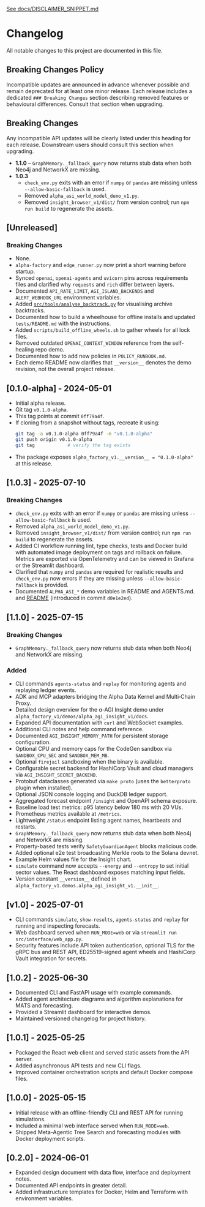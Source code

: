 [See docs/DISCLAIMER_SNIPPET.md](../docs/DISCLAIMER_SNIPPET.md)

# Changelog


All notable changes to this project are documented in this file.

## Breaking Changes Policy
Incompatible updates are announced in advance whenever possible and remain deprecated for at least one minor release. Each release includes a dedicated `### Breaking Changes` section describing removed features or behavioural differences. Consult that section when upgrading.

## Breaking Changes
Any incompatible API updates will be clearly listed under this heading for each release.
Downstream users should consult this section when upgrading.

- **1.1.0** – `GraphMemory._fallback_query` now returns stub data when both
  Neo4j and NetworkX are missing.
- **1.0.3**
  - `check_env.py` exits with an error if `numpy` or `pandas` are missing unless
    `--allow-basic-fallback` is used.
  - Removed `alpha_asi_world_model_demo_v1.py`.
  - Removed `insight_browser_v1/dist/` from version control; run `npm run build` to regenerate the assets.
## [Unreleased]
### Breaking Changes
- None.
- `alpha-factory` and `edge_runner.py` now print a short warning before startup.
- Synced `openai`, `openai-agents` and `uvicorn` pins across requirements files
  and clarified why `requests` and `rich` differ between layers.
- Documented `API_RATE_LIMIT`, `AGI_ISLAND_BACKENDS` and `ALERT_WEBHOOK_URL`
  environment variables.
- Added [`src/tools/analyse_backtrack.py`](../src/tools/analyse_backtrack.py) for visualising archive backtracks.
- Documented how to build a wheelhouse for offline installs and updated
  `tests/README.md` with the instructions.
- Added `scripts/build_offline_wheels.sh` to gather wheels for all lock files.
- Removed outdated `OPENAI_CONTEXT_WINDOW` reference from the self-healing repo demo.
- Documented how to add new policies in `POLICY_RUNBOOK.md`.
- Each demo README now clarifies that `__version__` denotes the demo revision, not the overall project release.
## [0.1.0-alpha] - 2024-05-01
- Initial alpha release.
- Git tag `v0.1.0-alpha`.
- This tag points at commit `0ff79a4f`.
- If cloning from a snapshot without tags, recreate it using:
  ```bash
  git tag -a v0.1.0-alpha 0ff79a4f -m "v0.1.0-alpha"
  git push origin v0.1.0-alpha
  git tag            # verify the tag exists
  ```
 - The package exposes `alpha_factory_v1.__version__ = "0.1.0-alpha"` at this release.


## [1.0.3] - 2025-07-10
### Breaking Changes
- `check_env.py` exits with an error if `numpy` or `pandas` are missing unless `--allow-basic-fallback` is used.
- Removed `alpha_asi_world_model_demo_v1.py`.
- Removed `insight_browser_v1/dist/` from version control; run `npm run build` to regenerate the assets.
- Added CI workflow running lint, type checks, tests and Docker build with
  automated image deployment on tags and rollback on failure. Metrics are
  exported via OpenTelemetry and can be viewed in Grafana or the Streamlit
  dashboard.
- Clarified that `numpy` and `pandas` are required for realistic results and
  `check_env.py` now errors if they are missing unless `--allow-basic-fallback`
  is provided.
- Documented `ALPHA_ASI_*` demo variables in README and AGENTS.md.
  and [README](../alpha_factory_v1/demos/cross_industry_alpha_factory/README.md)
  (introduced in commit `d0e1e2ed`).

## [1.1.0] - 2025-07-15
### Breaking Changes
- `GraphMemory._fallback_query` now returns stub data when both Neo4j and NetworkX are missing.
### Added
- CLI commands `agents-status` and `replay` for monitoring agents and replaying ledger events.
- ADK and MCP adapters bridging the Alpha Data Kernel and Multi‑Chain Proxy.
- Detailed design overview for the α‑AGI Insight demo under `alpha_factory_v1/demos/alpha_agi_insight_v1/docs`.
- Expanded API documentation with `curl` and WebSocket examples.
- Additional CLI notes and help command reference.
- Documented `AGI_INSIGHT_MEMORY_PATH` for persistent storage configuration.
- Optional CPU and memory caps for the CodeGen sandbox via
  `SANDBOX_CPU_SEC` and `SANDBOX_MEM_MB`.
- Optional `firejail` sandboxing when the binary is available.
- Configurable secret backend for HashiCorp Vault and cloud managers via `AGI_INSIGHT_SECRET_BACKEND`.
- Protobuf dataclasses generated via `make proto` (uses the `betterproto` plugin when installed).
- Optional JSON console logging and DuckDB ledger support.
- Aggregated forecast endpoint `/insight` and OpenAPI schema exposure.
- Baseline load test metrics: p95 latency below 180 ms with 20 VUs.
- Prometheus metrics available at `/metrics`.
- Lightweight `/status` endpoint listing agent names, heartbeats and restarts.
- `GraphMemory._fallback_query` now returns stub data when both Neo4j and NetworkX are missing.
- Property-based tests verify `SafetyGuardianAgent` blocks malicious code.
- Added optional e2e test broadcasting Merkle roots to the Solana devnet.
- Example Helm values file for the Insight chart.
- `simulate` command now accepts `--energy` and `--entropy` to set initial
  sector values. The React dashboard exposes matching input fields.
- Version constant ``__version__`` defined in ``alpha_factory_v1.demos.alpha_agi_insight_v1.__init__``.

## [v1.0] - 2025-07-01
- CLI commands `simulate`, `show-results`, `agents-status` and `replay` for running and inspecting forecasts.
- Web dashboard served when `RUN_MODE=web` or via `streamlit run src/interface/web_app.py`.
- Security features include API token authentication, optional TLS for the gRPC bus and REST API, ED25519-signed agent wheels and HashiCorp Vault integration for secrets.

## [1.0.2] - 2025-06-30
- Documented CLI and FastAPI usage with example commands.
- Added agent architecture diagrams and algorithm explanations for MATS and forecasting.
- Provided a Streamlit dashboard for interactive demos.
- Maintained versioned changelog for project history.

## [1.0.1] - 2025-05-25
- Packaged the React web client and served static assets from the API server.
- Added asynchronous API tests and new CLI flags.
- Improved container orchestration scripts and default Docker compose files.

## [1.0.0] - 2025-05-15
- Initial release with an offline-friendly CLI and REST API for running simulations.
- Included a minimal web interface served when `RUN_MODE=web`.
- Shipped Meta-Agentic Tree Search and forecasting modules with Docker deployment scripts.

## [0.2.0] - 2024-06-01
- Expanded design document with data flow, interface and deployment notes.
- Documented API endpoints in greater detail.
- Added infrastructure templates for Docker, Helm and Terraform with environment variables.
